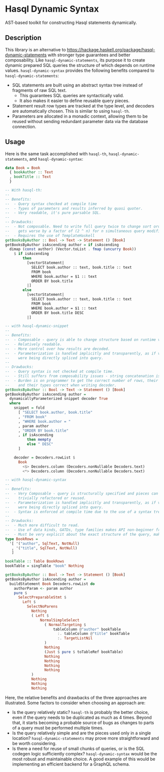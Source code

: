 # Hasql Dynamic Syntax

AST-based toolkit for constructing Hasql statements dynamically.

## Description

This library is an alternative to https://hackage.haskell.org/package/hasql-dynamic-statements
with stronger type guarantees and better composability. Like
`hasql-dynamic-statements`, its purpose it to create dynamic prepared SQL queries
the structure of which depends on runtime values. `hasql-dynamic-syntax`
provides the following benefits compared to `hasql-dynamic-statements`:

- SQL statements are built using an abstract syntax tree instead of fragments of raw SQL text.
  - This guarantees SQL queries are syntactically valid.
  - It also makes it easier to define reusable query pieces.
- Statement result row types are tracked at the type level, and decoders are
  automatically chosen. This is similar to using `hasql-th`.
- Parameters are allocated in a monadic context, allowing them to be reused
  without sending redundant parameter data via the database connection.

## Usage

Here is the same task accomplished with `hasql-th`, `hasql-dynamic-statements`,
and `hasql-dynamic-syntax`:

```haskell
data Book = Book
  { bookAuthor :: Text
  , bookTitle :: Text
  }

-- With hasql-th:
--
-- Benefits:
--  - Query syntax checked at compile time
--  - Types of parameters and results inferred by quasi quoter.
--  - Very readable, it's pure parsable SQL.
--
-- Drawbacks:
--  - Not composable. Need to write full query twice to change sort order. This
--    gets worse by a factor of (2 ^ n) for n simultaneous query modifications.
--  - Requires the use of TemplateHaskell
getBooksByAuthor :: Bool -> Text -> Statement () [Book]
getBooksByAuthor isAscending author = if isAscending
  dimap (const author) (Vector.toList . fmap (uncurry Book))
    $ if isAscending
        then
          [vectorStatement|
            SELECT book.author :: text, book.title :: text
            FROM book
            WHERE book.author = $1 :: text
            ORDER BY book.title
          |]
        else
          [vectorStatement|
            SELECT book.author :: text, book.title :: text
            FROM book
            WHERE book.author = $1 :: text
            ORDER BY book.title DESC
          |]

-- with hasql-dynamic-snippet
--
-- Benefits:
--  - Composable - query is able to change structure based on runtime values.
--  - Relatively readable.
--  - More control over how results are decoded.
--  - Parameterization is handled implicitly and transparently, as if values
--    were being directly spliced into query.
--
-- Drawbacks:
--  - Query syntax is not checked at compile time.
--  - Still suffers from composability issues - string concatenation isn't generally easy to compose.
--  - Burden is on programmer to get the correct number of rows, their positions,
--    and their types correct when writing decoder.
getBooksByAuthor :: Bool -> Text -> Statement () [Book]
getBooksByAuthor isAscending author =
  dynamicallyParameterized snippet decoder True
  where
    snippet = fold
      [ "SELECT book.author, book.title"
      , "FROM book"
      , "WHERE book.author = "
      , param author
      , "ORDER BY book.title"
      , if isAscending
          then mempty
          else " DESC"
      ]

    decoder = Decoders.rowList $
      Book
        <$> Decoders.column (Decoders.nonNullable Decoders.text)
        <*> Decoders.column (Decoders.nonNullable Decoders.text)

-- with hasql-dynamic-syntax
--
-- Benefits:
--  - Very Composable - query is structurally specified and pieces can be
--    trivially refactored or reused.
--  - Parameterization is handled implicitly and transparently, as if values
--    were being directly spliced into query.
--  - Syntax is enforced at compile time due to the use of a syntax tree.
--
-- Drawbacks:
--  - Much more difficult to read.
--  - Use of data kinds, GATDs, type families makes API non-beginner friendly.
--  - Must be very explicit about the exact structure of the query, makes it
type BookRows =
  '[ '("author", SqlText, NotNull)
   , '("title", SqlText, NotNull)
   ]

bookTable :: Table BookRows
bookTable = singTable "book" Nothing

getBooksByAuthor :: Bool -> Text -> Statement () [Book]
getBooksByAuthor isAscending author =
  buildStatement Book Decoders.rowList do
    authorParam <- param author
    pure $
      SelectPreparableStmt $
        Left $
          SelectNoParens
            Nothing
            ( Left $
                NormalSimpleSelect
                  ( NormalTargeting $
                      tableColumn @"author" bookTable
                        :. tableColumn @"title" bookTable
                        :. TargetListNil
                  )
                  Nothing
                  (Just $ pure $ toTableRef bookTable)
                  Nothing
                  Nothing
                  Nothing
                  Nothing
            )
            Nothing
            Nothing
            Nothing
```

Here, the relative benefits and drawbacks of the three approaches are
illustrated. Some factors to consider when choosing an approach are:

- Is the query relatively static? `hasql-th` is probably the better choice,
  even if the query needs to be duplicated as much as 4 times. Beyond that, it
  starts becoming a probable source of bugs as changes to parts of a query must
  be performed multiple times.
- Is the query relatively simple and are the pieces used only in a single
  location? `hasql-dynamic-statements` may prove more straightforward and be
  worth considering.
- Is there a need for reuse of small chunks of queries, or is the SQL codegen
  logic sufficiently complex? `hasql-dynamic-syntax` would be the most robust
  and maintainable choice. A good example of this would be implementing an
  efficient backend for a GraphQL schema.
